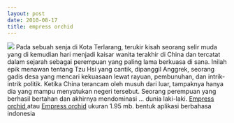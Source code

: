 ```yaml
---
layout: post
date: 2010-08-17
title: empress orchid
---
```


<img src="http://4.bp.blogspot.com/_bj8tnXfvl9Y/S6_zHUnxyMI/AAAAAAAABUo/I3OKPXEWyqQ/s200/eo.jpg" />
Pada sebuah senja di Kota Terlarang, terukir kisah seorang selir muda yang di kemudian hari menjadi kaisar wanita terakhir di China dan tercatat dalam sejarah sebagai perempuan yang paling lama berkuasa di sana. 
Inilah epik menawan tentang Tzu Hsi yang cantik, dipanggil Anggrek, seorang gadis desa yang mencari kekuasaan lewat rayuan, pembunuhan, dan intrik-intrik politik. Ketika China terancam oleh musuh dari luar, tampaknya hanya dia yang mampu menyatukan negeri tersebut. 
Seorang perempuan yang berhasil bertahan dan akhirnya mendominasi ... dunia laki-laki.
<a href="https://downloads.ziddu.com/downloadfile/2607981/Ebook-EmpressOrchid.exe.html">Empress orchid </a> atau
<a href="https://www.4shared.com/file/89622924/2b9d39f1/Empress_Orchid.html">Empress orchid</a> ukuran 1.95 mb. bentuk aplikasi berbahasa indonesia
